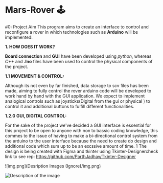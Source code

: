 # Mars-Rover 🕹

#0: Project Aim
This program aims to create an interface to control and reconfigure a rover in which technologies such as **Arduino** will be implemented. 

**1. HOW DOES IT WORK?**

**Board connection** and **GUI** have been developed using  *python*, whereas *C++* and **.Ino** files have been used to control the physical components of the project. 

**1.1 MOVEMENT & CONTROL:** 

Although its not even by far finished, data storage to scv files has been made, aiming to fully control the rover arduino code will be developed to work hand by hand with the GUI application. We expect to implement analogical controls such as joysticks(Digital from the gui or physical ) to control it and additional buttons to fulfill different functionalities.

**1.2.0 GUI, DIGITAL CONTROL:**

For the sake of the project we've decided a GUI interface is essential for this project to be open to anyone with non to bassic coding knowledge, this commes to the issue of having to make a bi-directional control system from the arduino to the user interface because the need to create do design and additional code which sum up to be an excssive amount of time. 
1
The design is being created with Figma and tkinter using Tkinter-Designercheck link to see rep: https://github.com/ParthJadhav/Tkinter-Designer

![img.png](Desription Images (Ignore)/img.png)

![Description of the image](Description%20Images%20(Ignore)/img.png)
